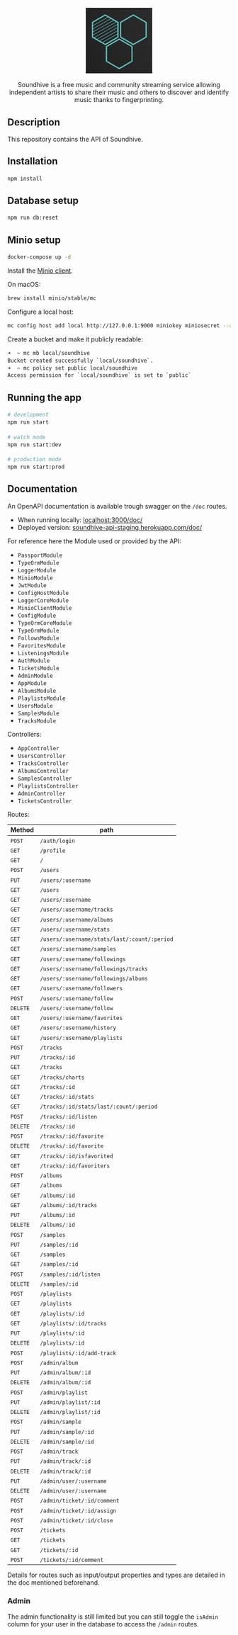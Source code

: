 <p align="center">
  <a href="#" target="blank"><img src="assets/logo.png" width="150" alt="Soundhive Logo" /></a>
</p>

<p align="center">Soundhive is a free music and community streaming service allowing independent artists to share their music and others to discover and identify music thanks to fingerprinting.</p>

## Description

This repository contains the API of Soundhive.

## Installation

```bash
npm install
```

## Database setup

```sh
npm run db:reset
```

## Minio setup

```sh
docker-compose up -d
```

Install the [Minio client](https://github.com/minio/mc/blob/master/docs/minio-client-complete-guide.md#policy).

On macOS:

```sh
brew install minio/stable/mc
```

Configure a local host:

```sh
mc config host add local http://127.0.0.1:9000 miniokey miniosecret --api S3v4
```

Create a bucket and make it publicly readable:

```sh
➜  ~ mc mb local/soundhive
Bucket created successfully `local/soundhive`.
➜  ~ mc policy set public local/soundhive
Access permission for `local/soundhive` is set to `public`
```

## Running the app

```bash
# development
npm run start

# watch mode
npm run start:dev

# production mode
npm run start:prod
```

## Documentation

An OpenAPI documentation is available trough swagger on the `/doc` routes.

- When running locally: [localhost:3000/doc/](http://localhost:3000/doc/)
- Deployed version: [soundhive-api-staging.herokuapp.com/doc/](https://soundhive-api-staging.herokuapp.com/doc/)

For reference here the Module used or provided by the API:

- `PassportModule`
- `TypeOrmModule`
- `LoggerModule`
- `MinioModule`
- `JwtModule`
- `ConfigHostModule`
- `LoggerCoreModule`
- `MinioClientModule`
- `ConfigModule`
- `TypeOrmCoreModule`
- `TypeOrmModule`
- `FollowsModule`
- `FavoritesModule`
- `ListeningsModule`
- `AuthModule`
- `TicketsModule`
- `AdminModule`
- `AppModule`
- `AlbumsModule`
- `PlaylistsModule`
- `UsersModule`
- `SamplesModule`
- `TracksModule`

Controllers:

- `AppController`
- `UsersController`
- `TracksController`
- `AlbumsController`
- `SamplesController`
- `PlaylistsController`
- `AdminController`
- `TicketsController`

Routes:

| Method   | path                                         |
| -------- | -------------------------------------------- |
| `POST`   | `/auth/login`                                |
| `GET`    | `/profile`                                   |
| `GET`    | `/`                                          |
| `POST`   | `/users`                                     |
| `PUT`    | `/users/:username`                           |
| `GET`    | `/users`                                     |
| `GET`    | `/users/:username`                           |
| `GET`    | `/users/:username/tracks`                    |
| `GET`    | `/users/:username/albums`                    |
| `GET`    | `/users/:username/stats`                     |
| `GET`    | `/users/:username/stats/last/:count/:period` |
| `GET`    | `/users/:username/samples`                   |
| `GET`    | `/users/:username/followings`                |
| `GET`    | `/users/:username/followings/tracks`         |
| `GET`    | `/users/:username/followings/albums`         |
| `GET`    | `/users/:username/followers`                 |
| `POST`   | `/users/:username/follow`                    |
| `DELETE` | `/users/:username/follow`                    |
| `GET`    | `/users/:username/favorites`                 |
| `GET`    | `/users/:username/history`                   |
| `GET`    | `/users/:username/playlists`                 |
| `POST`   | `/tracks`                                    |
| `PUT`    | `/tracks/:id`                                |
| `GET`    | `/tracks`                                    |
| `GET`    | `/tracks/charts`                             |
| `GET`    | `/tracks/:id`                                |
| `GET`    | `/tracks/:id/stats`                          |
| `GET`    | `/tracks/:id/stats/last/:count/:period`      |
| `POST`   | `/tracks/:id/listen`                         |
| `DELETE` | `/tracks/:id`                                |
| `POST`   | `/tracks/:id/favorite`                       |
| `DELETE` | `/tracks/:id/favorite`                       |
| `GET`    | `/tracks/:id/isfavorited`                    |
| `GET`    | `/tracks/:id/favoriters`                     |
| `POST`   | `/albums`                                    |
| `GET`    | `/albums`                                    |
| `GET`    | `/albums/:id`                                |
| `GET`    | `/albums/:id/tracks`                         |
| `PUT`    | `/albums/:id`                                |
| `DELETE` | `/albums/:id`                                |
| `POST`   | `/samples`                                   |
| `PUT`    | `/samples/:id`                               |
| `GET`    | `/samples`                                   |
| `GET`    | `/samples/:id`                               |
| `POST`   | `/samples/:id/listen`                        |
| `DELETE` | `/samples/:id`                               |
| `POST`   | `/playlists`                                 |
| `GET`    | `/playlists`                                 |
| `GET`    | `/playlists/:id`                             |
| `GET`    | `/playlists/:id/tracks`                      |
| `PUT`    | `/playlists/:id`                             |
| `DELETE` | `/playlists/:id`                             |
| `POST`   | `/playlists/:id/add-track`                   |
| `POST`   | `/admin/album`                               |
| `PUT`    | `/admin/album/:id`                           |
| `DELETE` | `/admin/album/:id`                           |
| `POST`   | `/admin/playlist`                            |
| `PUT`    | `/admin/playlist/:id`                        |
| `DELETE` | `/admin/playlist/:id`                        |
| `POST`   | `/admin/sample`                              |
| `PUT`    | `/admin/sample/:id`                          |
| `DELETE` | `/admin/sample/:id`                          |
| `POST`   | `/admin/track`                               |
| `PUT`    | `/admin/track/:id`                           |
| `DELETE` | `/admin/track/:id`                           |
| `PUT`    | `/admin/user/:username`                      |
| `DELETE` | `/admin/user/:username`                      |
| `POST`   | `/admin/ticket/:id/comment`                  |
| `POST`   | `/admin/ticket/:id/assign`                   |
| `POST`   | `/admin/ticket/:id/close`                    |
| `POST`   | `/tickets`                                   |
| `GET`    | `/tickets`                                   |
| `GET`    | `/tickets/:id`                               |
| `POST`   | `/tickets/:id/comment`                       |

Details for routes such as input/output properties and types are detailed in the doc mentioned beforehand.

### Admin

The admin functionality is still limited but you can still toggle the `isAdmin` column for your user in the database to access the `/admin` routes.
